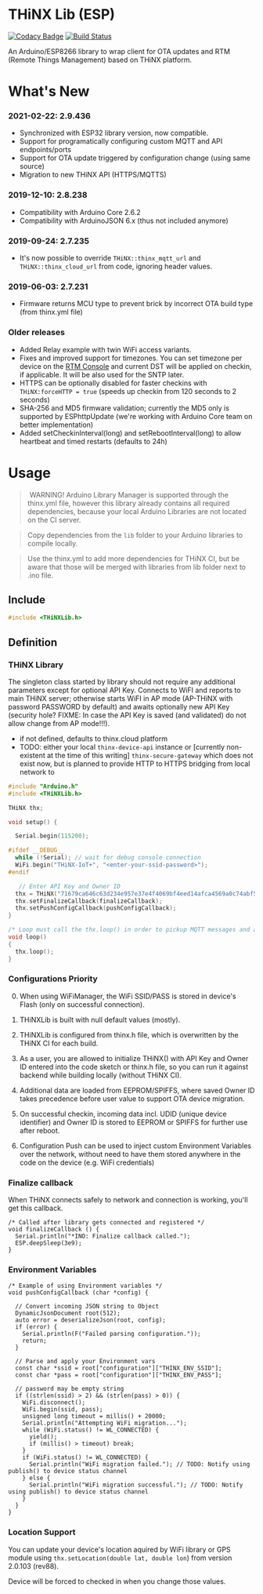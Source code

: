 # THiNX Lib (ESP)

[![Codacy Badge](https://api.codacy.com/project/badge/Grade/8dded023f3d14a69b3c38c9f5fd66a40)](https://www.codacy.com/app/suculent/thinx-lib-esp8266-arduinoc?utm_source=github.com&amp;utm_medium=referral&amp;utm_content=suculent/thinx-lib-esp8266-arduinoc&amp;utm_campaign=Badge_Grade)
[![Build Status](https://travis-ci.org/suculent/thinx-firmware-esp8266.svg)](https://travis-ci.org/suculent/thinx-firmware-esp8266)

An Arduino/ESP8266 library to wrap client for OTA updates and RTM (Remote Things Management) based on THiNX platform.

# What's New

### 2021-02-22: 2.9.436

* Synchronized with ESP32 library version, now compatible.
* Support for programatically configuring custom MQTT and API endpoints/ports
* Support for OTA update triggered by configuration change (using same source)
* Migration to new THiNX API (HTTPS/MQTTS)
### 2019-12-10: 2.8.238

* Compatibility with Arduino Core 2.6.2
* Compatibility with ArduinoJSON 6.x (thus not included anymore)

### 2019-09-24: 2.7.235

* It's now possible to override `THiNX::thinx_mqtt_url` and `THiNX::thinx_cloud_url` from code, ignoring header values.

### 2019-06-03: 2.7.231

* Firmware returns MCU type to prevent brick by incorrect OTA build type (from thinx.yml file)

### Older releases

* Added Relay example with twin WiFi access variants.
* Fixes and improved support for timezones. You can set timezone per device on the [RTM Console](https://rtm.thinx.cloud) and current DST will be applied on checkin, if applicable. It will be also used for the SNTP later.
* HTTPS can be optionally disabled for faster checkins with `THiNX:forceHTTP = true` (speeds up checkin from 120 seconds to 2 seconds)
* SHA-256 and MD5 firmware validation; currently the MD5 only is supported by ESPhttpUpdate (we're working with Arduino Core team on better implementation)
* Added setCheckinInterval(long) and setRebootInterval(long) to allow heartbeat and timed restarts (defaults to 24h)

# Usage

> WARNING! Arduino Library Manager is supported through the thinx.yml file, however this library already contains all required dependencies, because your local Arduino Libraries are not located on the CI server.

> Copy dependencies from the `lib` folder to your Arduino libraries to compile locally.

> Use the thinx.yml to add more dependencies for THiNX CI, but be aware that those will be merged with libraries from lib folder next to .ino file.

## Include

```c
#include <THiNXLib.h>
```

## Definition

### THiNX Library

The singleton class started by library should not require any additional parameters except for optional API Key.
Connects to WiFI and reports to main THiNX server; otherwise starts WiFI in AP mode (AP-THiNX with password PASSWORD by default)
and awaits optionally new API Key (security hole? FIXME: In case the API Key is saved (and validated) do not allow change from AP mode!!!).

* if not defined, defaults to thinx.cloud platform
* TODO: either your local `thinx-device-api` instance or [currently non-existent at the time of this writing] `thinx-secure-gateway` which does not exist now, but is planned to provide HTTP to HTTPS bridging from local network to

```c
#include "Arduino.h"
#include <THiNXLib.h>

THiNX thx;

void setup() {

  Serial.begin(115200);

#ifdef __DEBUG__
  while (!Serial); // wait for debug console connection
  WiFi.begin("THiNX-IoT+", "<enter-your-ssid-password>");
#endif

   // Enter API Key and Owner ID
  thx = THiNX("71679ca646c63d234e957e37e4f4069bf4eed14afca4569a0c74abf503076732", "cedc16bb6bb06daaa3ff6d30666d91aacd6e3efbf9abbc151b4dcade59af7c12");
  thx.setFinalizeCallback(finalizeCallback);
  thx.setPushConfigCallback(pushConfigCallback);
}

/* Loop must call the thx.loop() in order to pickup MQTT messages and advance the state machine. */
void loop()
{
  thx.loop();
}
```

### Configurations Priority

0. When using WiFiManager, the WiFi SSID/PASS is stored in device's Flash (only on successful connection).

1. THiNXLib is built with null default values (mostly).

2. THiNXLib is configured from thinx.h file, which is overwritten by the THiNX CI for each build.

3. As a user, you are allowed to initialize THiNX() with API Key and Owner ID entered into the code sketch or thinx.h file, so you can run it against backend while building locally (without THiNX CI).

4. Additional data are loaded from EEPROM/SPIFFS, where saved Owner ID takes precedence before user value to support OTA device migration.

5. On successful checkin, incoming data incl. UDID (unique device identifier) and Owner ID is stored to EEPROM or SPIFFS for further use after reboot.

6. Configuration Push can be used to inject custom Environment Variables over the network, without need to have them stored anywhere in the code on the device (e.g. WiFi credentials)


### Finalize callback

When THiNX connects safely to network and connection is working, you'll get this callback.

```
/* Called after library gets connected and registered */
void finalizeCallback () {
  Serial.println("*INO: Finalize callback called.");
  ESP.deepSleep(3e9);
}
```

### Environment Variables

```
/* Example of using Environment variables */
void pushConfigCallback (char *config) {

  // Convert incoming JSON string to Object
  DynamicJsonDocument root(512);
  auto error = deserializeJson(root, config);
  if (error) {
    Serial.println(F("Failed parsing configuration."));
    return;
  }

  // Parse and apply your Environment vars
  const char *ssid = root["configuration"]["THINX_ENV_SSID"];
  const char *pass = root["configuration"]["THINX_ENV_PASS"];

  // password may be empty string
  if ((strlen(ssid) > 2) && (strlen(pass) > 0)) {
    WiFi.disconnect();
    WiFi.begin(ssid, pass);
    unsigned long timeout = millis() + 20000;
    Serial.println("Attempting WiFi migration...");
    while (WiFi.status() != WL_CONNECTED) {
      yield();
      if (millis() > timeout) break;
    }
    if (WiFi.status() != WL_CONNECTED) {
      Serial.println("WiFi migration failed."); // TODO: Notify using publish() to device status channel
    } else {
      Serial.println("WiFi migration successful."); // TODO: Notify using publish() to device status channel
    }
  }
}
```

### Location Support

You can update your device's location aquired by WiFi library or GPS module using `thx.setLocation(double lat, double lon`) from version 2.0.103 (rev88).

Device will be forced to checked in when you change those values.
